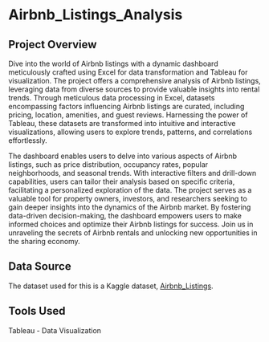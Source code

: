 # Airbnb_Listings_Analysis

## Project Overview

Dive into the world of Airbnb listings with a dynamic dashboard meticulously crafted using Excel for data transformation and Tableau for visualization. The project offers a comprehensive analysis of Airbnb listings, leveraging data from diverse sources to provide valuable insights into rental trends. Through meticulous data processing in Excel, datasets encompassing factors influencing Airbnb listings are curated, including pricing, location, amenities, and guest reviews. Harnessing the power of Tableau, these datasets are transformed into intuitive and interactive visualizations, allowing users to explore trends, patterns, and correlations effortlessly.

The dashboard enables users to delve into various aspects of Airbnb listings, such as price distribution, occupancy rates, popular neighborhoods, and seasonal trends. With interactive filters and drill-down capabilities, users can tailor their analysis based on specific criteria, facilitating a personalized exploration of the data. The project serves as a valuable tool for property owners, investors, and researchers seeking to gain deeper insights into the dynamics of the Airbnb market. By fostering data-driven decision-making, the dashboard empowers users to make informed choices and optimize their Airbnb listings for success. Join us in unraveling the secrets of Airbnb rentals and unlocking new opportunities in the sharing economy.

## Data Source

The dataset used for this is a Kaggle dataset, [Airbnb_Listings](https://www.kaggle.com/datasets/dgomonov/new-york-city-airbnb-open-data).

## Tools Used

Tableau - Data Visualization
